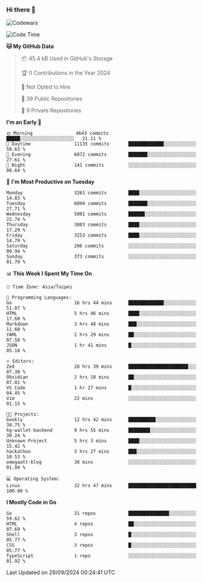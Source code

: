 ### Hi there 👋

![Codewars](https://www.codewars.com/users/omegaatt36/badges/small)

<!--START_SECTION:waka-->
![Code Time](http://img.shields.io/badge/Code%20Time-2%2C813%20hrs%2015%20mins-blue)

**🐱 My GitHub Data** 

> 📦 45.4 kB Used in GitHub's Storage 
 > 
> 🏆 0 Contributions in the Year 2024
 > 
> 🚫 Not Opted to Hire
 > 
> 📜 39 Public Repositories 
 > 
> 🔑 9 Private Repositories 
 > 
**I'm an Early 🐤** 

```text
🌞 Morning                4643 commits        █████░░░░░░░░░░░░░░░░░░░░   21.11 % 
🌆 Daytime                11135 commits       █████████████░░░░░░░░░░░░   50.63 % 
🌃 Evening                6072 commits        ███████░░░░░░░░░░░░░░░░░░   27.61 % 
🌙 Night                  141 commits         ░░░░░░░░░░░░░░░░░░░░░░░░░   00.64 % 
```
📅 **I'm Most Productive on Tuesday** 

```text
Monday                   3261 commits        ████░░░░░░░░░░░░░░░░░░░░░   14.83 % 
Tuesday                  6094 commits        ███████░░░░░░░░░░░░░░░░░░   27.71 % 
Wednesday                5001 commits        ██████░░░░░░░░░░░░░░░░░░░   22.74 % 
Thursday                 3803 commits        ████░░░░░░░░░░░░░░░░░░░░░   17.29 % 
Friday                   3253 commits        ████░░░░░░░░░░░░░░░░░░░░░   14.79 % 
Saturday                 206 commits         ░░░░░░░░░░░░░░░░░░░░░░░░░   00.94 % 
Sunday                   373 commits         ░░░░░░░░░░░░░░░░░░░░░░░░░   01.70 % 
```


📊 **This Week I Spent My Time On** 

```text
🕑︎ Time Zone: Asia/Taipei

💬 Programming Languages: 
Go                       16 hrs 44 mins      █████████████░░░░░░░░░░░░   51.07 % 
HTML                     5 hrs 46 mins       ████░░░░░░░░░░░░░░░░░░░░░   17.60 % 
Markdown                 3 hrs 48 mins       ███░░░░░░░░░░░░░░░░░░░░░░   11.60 % 
YAML                     2 hrs 29 mins       ██░░░░░░░░░░░░░░░░░░░░░░░   07.58 % 
JSON                     1 hr 41 mins        █░░░░░░░░░░░░░░░░░░░░░░░░   05.18 % 

🔥 Editors: 
Zed                      28 hrs 39 mins      ██████████████████████░░░   87.38 % 
Obsidian                 2 hrs 18 mins       ██░░░░░░░░░░░░░░░░░░░░░░░   07.02 % 
VS Code                  1 hr 27 mins        █░░░░░░░░░░░░░░░░░░░░░░░░   04.45 % 
Vim                      22 mins             ░░░░░░░░░░░░░░░░░░░░░░░░░   01.15 % 

🐱‍💻 Projects: 
bookly                   12 hrs 42 mins      ██████████░░░░░░░░░░░░░░░   38.75 % 
kg-wallet-backend        9 hrs 55 mins       ████████░░░░░░░░░░░░░░░░░   30.24 % 
Unknown Project          5 hrs 3 mins        ████░░░░░░░░░░░░░░░░░░░░░   15.42 % 
hackathon                3 hrs 27 mins       ███░░░░░░░░░░░░░░░░░░░░░░   10.53 % 
omegaatt-blog            38 mins             ░░░░░░░░░░░░░░░░░░░░░░░░░   01.94 % 

💻 Operating System: 
Linux                    32 hrs 47 mins      █████████████████████████   100.00 % 
```

**I Mostly Code in Go** 

```text
Go                       31 repos            ███████████████░░░░░░░░░░   59.62 % 
HTML                     4 repos             ██░░░░░░░░░░░░░░░░░░░░░░░   07.69 % 
Shell                    3 repos             █░░░░░░░░░░░░░░░░░░░░░░░░   05.77 % 
CSS                      3 repos             █░░░░░░░░░░░░░░░░░░░░░░░░   05.77 % 
TypeScript               1 repo              ░░░░░░░░░░░░░░░░░░░░░░░░░   01.92 % 
```




 Last Updated on 29/09/2024 00:24:41 UTC
<!--END_SECTION:waka-->

<!--
**omegaatt36/omegaatt36** is a ✨ _special_ ✨ repository because its `README.md` (this file) appears on your GitHub profile.

Here are some ideas to get you started:

- 🔭 I’m currently working on ...
- 🌱 I’m currently learning ...
- 👯 I’m looking to collaborate on ...
- 🤔 I’m looking for help with ...
- 💬 Ask me about ...
- 📫 How to reach me: ...
- 😄 Pronouns: ...
- ⚡ Fun fact: ...
-->
